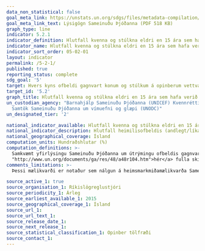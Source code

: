 ```yaml
---
data_non_statistical: false
goal_meta_link: https://unstats.un.org/sdgs/files/metadata-compilation/Metadata-Goal-5.pdf
goal_meta_link_text: Lýsigögn Sameinuðu Þjóðanna (PDF 518 KB)
graph_type: line
indicator: 5.2.1
indicator_definition: Hlutfall kvenna og stúlkna eldri en 15 ára sem hafa verið í sambandi og orðið fyrir  líkamlegu, kynferðislegu eða andlegu ofbeldi af hálfu núverandi eða fyrrverandi sambúðarmaka á síðastliðnum 12 mánuðum, eftir tegund ofbeldis og aldri.
indicator_name: Hlutfall kvenna og stúlkna eldri en 15 ára sem hafa verið í sambandi og orðið fyrir  líkamlegu, kynferðislegu eða andlegu ofbeldi af hálfu núverandi eða fyrrverandi sambúðarmaka á síðastliðnum 12 mánuðum, eftir tegund ofbeldis og aldri.
indicator_sort_order: 05-02-01
layout: indicator
permalink: /5-2-1/
published: true
reporting_status: complete
sdg_goal: '5'
target: Hvers kyns ofbeldi gagnvart konum og stúlkum á opinberum vettvangi sem og í einkalífi, þ.m.t. mansal, kynferðisleg misbeiting og misbeiting af öðru tagi, verði ekki liðið og regluverk sem styður við ofbeldi afnumið.  
target_id: '5.2'
graph_title: Hlutfall kvenna og stúlkna eldri en 15 ára sem hafa verið í sambandi og orðið fyrir  líkamlegu, kynferðislegu eða andlegu ofbeldi af hálfu núverandi eða fyrrverandi sambúðarmaka á síðastliðnum 12 mánuðum, eftir tegund ofbeldis og aldri.
un_custodian_agency: "Barnahjálp Sameinuðu Þjóðanna (UNICEF) Kvennréttindasamtök Sameinuðu Þjóðanna (UN Women), Mannfjöldasjóður Sameinuðu Þjóðanna (UNFPA), Alþjóðaheilbrigðismálastofnunin (WHO)
  Samtök Sameinuðu Þjóðanna um vímuefni og glæpi (UNODC)"
un_designated_tier: '2'

national_indicator_available: Hlutfall kvenna og stúlkna eldri en 15 ára sem hafa verið í sambandi og orðið fyrir  líkamlegu, kynferðislegu eða andlegu ofbeldi af hálfu núverandi eða fyrrverandi sambúðarmaka á síðastliðnum 12 mánuðum, eftir tegund ofbeldis og aldri.
national_indicator_description: Hlutfall heimilisofbeldis (andlegt/líkamlegt ofbeldi, hótanir, kynferðisofbeldi og umsátur) á síðastliðnum 12 mánuðum meðal kvenna 15 ára og eldri.
national_geographical_coverage: Ísland
computation_units: Hundraðshlutar (%)
computation_definitions: >-
  Samkvæmt yfirlýsingu Sameinuðu Þjóðanna um útrýmingu ofbeldis gagnvart konum (1993), er ofbeldi gagnvart konum "Hver sú athöfn sem veldur, eða er líkleg til að valda, líkamlegum, kynferðislegum eða andlegum skaða eða þjáningu kvenna, þar með talið hótanir slíkra athafna, þvíngun eða frelsissvipting, hvort sem það á sér stað á almannafæri eða í einrúmi. Ofbeldi gagnvart konum skal ná utan um, en ekki vera takmarkað við, eftirfarandi - Líkamlegt, Kynferðislegt og Andlegt obeldi […]”. Sjá <a href=
  "http://www.un.org/documents/ga/res/48/a48r104.htm">hér</a> fulla skilgreiningu. Ofbeldi í nánum samböndum innifelur obeldi sem framið er af núverandi eða fyrrverandi maka/sambýlismanni/kærasta.
comments_limitations: >-
  Þessi mælikvarði er notaður sem nálgun á heimsmarkmiðamælikvarða Sameinuðu Þjóðanna. Þar sem því má við komast er unnið að því að finna eða þróa íslensk gögn til að uppfylla forskrift Sameinuðu Þjóðanna. Þessi mælikvarði var fundinn í samstarfi við sérfræðinga á þessu sviði.

source_active_1: true
source_organisation_1: Ríkislögreglustjóri
source_periodicity_1: Árleg
source_earliest_available_1: 2015
source_geographical_coverage_1: Ísland
source_url_1:
source_url_text_1:
source_release_date_1:
source_next_release_1:
source_statistical_classification_1: Opinber tölfræði
source_contact_1:
---
```

